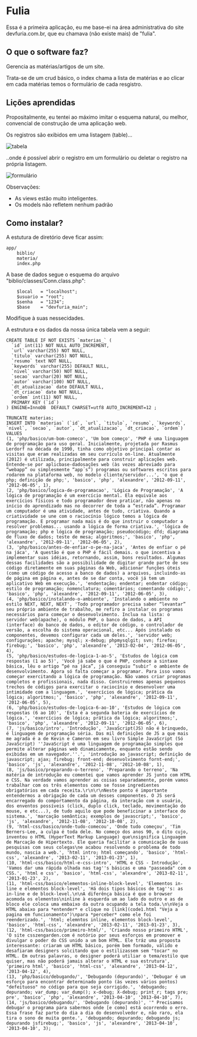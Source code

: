 Fulia
======

Essa é a primeira aplicação, eu me base-ei na área administrativa do site devfuria.com.br,
que eu chamava (não existe mais) de "fulia".

O que o software faz?
---

Gerencia as matérias/artigos de um site.

Trata-se de um crud básico, o index chama a lista de matérias
e ao clicar em cada matérias temos o formulário de cada resgistro.



Lições aprendidas
---

Propositalmente, eu tentei ao máximo imitar o esquema natural, ou melhor, convencial de construção
de uma aplicação web.

Os registros são exibidos em uma listagem (table)...

![tabela](https://raw.github.com/flaviomicheletti/prototipo-arqui-js/master/app-01/biblio/primeira-tela.png "lista")


..onde é possível abrir o registro em um formulário
ou deletar o registro na própria listagem.

![formulário](https://raw.github.com/flaviomicheletti/prototipo-arqui-js/master/app-01/biblio/segunda-tela.png "formulário")


Observações:

* As views estão muito inteligentes.
* Os models não refletem nenhum padrão


Como instalar?
---

A estutura de diretório deve ficar assim:

    app/
        biblio/
        materia/
        index.php



A base de dados segue o esquema do arquivo "biblio/classes/Conn.class.php":

        $local   = "localhost";
        $usuario = "root";
        $senha   = "1234";
        $base    = "devfuria_main";

Modifique à suas nessecidades.


A estrutura e os dados da nossa única tabela vem a seguir:

    CREATE TABLE IF NOT EXISTS `materias_` (
      `id` int(11) NOT NULL AUTO_INCREMENT,
      `url` varchar(255) NOT NULL,
      `titulo` varchar(255) NOT NULL,
      `resumo` text NOT NULL,
      `keywords` varchar(255) DEFAULT NULL,
      `nivel` varchar(50) NOT NULL,
      `secao` varchar(20) NOT NULL,
      `autor` varchar(100) NOT NULL,
      `dt_atualizacao` date DEFAULT NULL,
      `dt_criacao` date NOT NULL,
      `ordem` int(11) NOT NULL,
      PRIMARY KEY (`id`)
    ) ENGINE=InnoDB  DEFAULT CHARSET=utf8 AUTO_INCREMENT=12 ;

    TRUNCATE materias;
    INSERT INTO `materias` (`id`, `url`, `titulo`, `resumo`, `keywords`, `nivel`, `secao`, `autor`, `dt_atualizacao`, `dt_criacao`, `ordem`) VALUES
    (1, 'php/basico/um-bom-comeco', 'Um bom começo', 'PHP é uma linguagem de programação para uso geral. Inicialmente, projetada por Rasmus Lerdorf na década de 1990, tinha como objetivo principal contar as visitas que eram realizadas em seu currículo on-line. Atualmente (2012) é utilizada, principalmente para construir aplicações web. Entende-se por aplicbase-dadosações web (às vezes abreviado para “webapp” ou simplesmente “app´s”) programas ou softwares escritos para rodarem na plataforma web, no modelo cliente/servidor...', 'o que é php; definição de php;', 'basico', 'php', 'alexandre', '2012-09-11', '2012-06-05', 1),
    (2, 'php/basico/logica-de-programacao', 'Lógica de Programação', 'A lógica de programação é um exercício mental. Ela equivale aos exercícios físicos e todo programador deve praticar, não apenas no início do aprendizado mas no decorrer de toda a “estrada”. Programar um computador é uma atividade, antes de tudo, criativa. Quando a criatividade se une com o raciocínio lógico temos a lógica de programação. E programar nada mais é do que instruir o computador a resolver problemas... usando a lógica de forma criativa.', 'lógica de programação; php e lógica de programação; pseudocódigo; dfd; diagrama de fluxo de dados; teste de mesa; algoritmos;', 'basico', 'php', 'alexandre', '2012-09-11', '2012-06-05', 2),
    (3, 'php/basico/antes-de-enfiar-o-pe-na-jaca', 'Antes de enfiar o pé na jáca', 'A questão é que o PHP é fácil demais. o que incentiva a implementar suas idéias, retornando, assim, bons resultados. Algumas dessas facilidades são a possibilidade de digitar grande parte de seu código diretamente em suas páginas da Web, adicionar funções úteis (como um código de acesso a banco de dados) a arquivos, incluindo-as de página em página e, antes de se dar conta, você já tem um aplicativo Web em execução.', 'endentação; endentar; endentar código; estilo de programação; nomenclatura; comentários; comentando código;', 'basico', 'php', 'alexandre', '2012-09-11', '2012-06-05', 3),
    (4, 'php/basico/instalando-o-ambiente', 'Instalando o ambiente no estilo NEXT, NEXT, NEXT', 'Todo programador precisa saber “levantar” seu próprio ambiente de trabalho, me refiro a instalar os programas necessários para começar o desenvolvimento. Inclua na lista: o servidor web(apache), o módulo PHP, o banco de dados, a API (interface) do banco de dados, o editor de código, o controlador de versão, a escolha do sistema operacional, etc... Após instalado os componentes, devemos configurar cada um deles.', 'servidor web; configurações; apache; mysql; x-debug; phpmysqlgit; svn; firefox; firebug;', 'basico', 'php', 'alexandre', '2013-02-04', '2012-06-05', 4),
    (5, 'php/basico/estudos-de-logica-1-ao-5', 'Estudos de lógica com respostas (1 ao 5)', 'Você já sabe o que é PHP, conhece a sintaxe básica, lêu o artigo “pé na jáca”, já conseguiu “subir’ o ambiente de desenvolvimento. Agora só falta começar a programar. Para isso vamos começar exercitando a lógica de programação. Não vamos criar programas completos e profissionais, nada disso. Construiremos apenas pequenos trechos de códigos para exercitar o raciocínio e desenvolver uma intimidade com a linguagem.', 'exercícios de lógica; prática da lógica; algoritmos;', 'basico', 'php', 'alexandre', '2012-09-11', '2012-06-05', 5),
    (6, 'php/basico/estudos-de-logica-6-ao-10', 'Estudos de lógica com respostas (6 ao 10)', 'Esta é a segunda bateria de exercícios de lógica.', 'exercícios de lógica; prática da lógica; algoritmos;', 'basico', 'php', 'alexandre', '2012-09-11', '2012-06-05', 6),
    (7, 'js/basico/intro', 'Introdução', 'JavaScript(JS) não é brinquedo, é linguagem de programação séria. Das mil definições de JS a que mais me agrada é a de Kevin e Cameron em seu livro Simple JavaScript (Só JavaScript) ''JavaScript é uma linguagem de programação simples que permite alterar páginas web dinamicamente, enquanto estão sendo exibidas em um navegador.''.', 'introdução ao javascript; definição de javascript; ajax; firebug; front-end; desenvolvimento fornt-end;', 'basico', 'js', 'alexandre', '2012-11-08', '2012-10-08', 1),
    (8, 'js/basico/preparando-o-terreno', 'Preparando o terreno', 'Na matéria de introdução eu comentei que vamos aprender JS junto com HTML e CSS. Na verdade vamos aprender as coisas separadamente, porém vamos trabalhar com os três elementos como se fosse ingredientes obrigatórios em cada receita.\r\n\r\nNeste ponto é importante entendermos a obrigação de cada um desses componentes. O JS será encarregado do comportamento da página, da interação com o usuário, dos enventos possíveis (click, duplo click, teclado, movimentação do mouse, e etc...), de tudo aquilo que pode beneficinar a interface do sistema.', 'marcação semântica; exemplos de javascript;', 'basico', 'js', 'alexandre', '2012-11-08', '2012-10-08', 2),
    (9, 'html-css/basico/onde-tudo-comecou', 'Onde tudo começou', 'Tim Berners-Lee, a culpa é toda dele. No começo dos anos 90, o dito cujo, inventou o HTML (HyperText Markup Language) que\nsignifica Linguagem de Marcação de Hipertexto. Ele queria facilitar a comunicação de suas pesquisas com seus colegas\ne acabou resolvendo o problema de todo mundo, nascia a web.', 'html intro; html começando', 'basico', 'html-css', 'alexandre', '2013-02-11', '2013-01-23', 1),
    (10, 'html-css/basico/html-e-css-intro', 'HTML e CSS - Introdução', 'Vamos dar uma rápida olhada nas tag''s básicas e uma "passeada" com o CSS.', 'html e css', 'basico', 'html-css', 'alexandre', '2013-02-11', '2013-01-23', 2),
    (11, 'html-css/basico/elementos-inline-block-level', 'Elementos in-line e elementos block-level', 'Há dois tipos básicos de tag''s: as in-line e de block-level.\n\nA diferênça básica é que o browser acomoda os elementos\ninline à esquerda um ao lado do outro e as de bloco ele coloca uma embaixo da outra ocupando a tela toda.\n\nVeja o HTML abaixo para *entender* e clique no [link](code1.html "Veja a pagina em funcionamento")\npara *perceber* como ele foi reenderizado.', 'html; elemntos inline, elementos block-level', 'basico', 'html-css', 'alexandre', '2013-02-11', '2013-01-23', 3),
    (12, 'html-css/basico/primeiro-html/', 'Criando nosso primeiro HTML', 'O site csszengarden.com é notório por seus esforços em promover e divulgar o poder do CSS unido a um bom HTML. Ele tráz uma proposta interessante: criaram um HTML básico, porém bem formado, válido e desafiaram designers solcitando que o estilizassem sem "tocar" no HTML. Em outras palavras, o designer poderá utiliar o tema/estilo que quiser, mas não poderá jamais alterar o HTML e sua estrutura', 'primeiro html', 'basico', 'html-css', 'alexandre', '2013-04-12', '2013-04-12', 4),
    (13, 'php/basico/debugando/', 'Debugando (depurando)', 'Debugar é um esforço para encontrar determinado ponto (às vezes vários pontos) "defeituoso" no código para que seja corrigido.', 'debugando; depurando; var_dump; var_dump(); x-debug; X-debug; print_r; tags pre; pre', 'basico', 'php', 'alexandre', '2013-04-10', '2013-04-10', 7),
    (14, 'js/basico/debugando/', 'Debugando (depurando)', '" Precisamos debugar o programa para sabermos onde [e como] está ocorrendo o erro. Essa frase faz parte do dia a dia do desenvolvedor e, não raro, ela tira o sono de muita gente.', 'debugando; depurando; debugando js; depurando jsfirebug;', 'basico', 'js', 'alexandre', '2013-04-10', '2013-04-10', 3);

